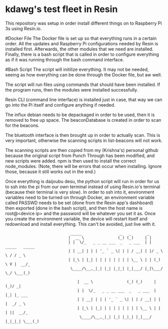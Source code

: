 # kdawg's test fleet in Resin
This repository was setup in order install different things on to Raspberry Pi 3s using Resin.io.

#Docker File
The Docker file is set up so that everything runs in a certain order. All the updates and Raspberry Pi configurations needed by Resin is installed first. Afterwards, the other modules that we need are installed. Finally, there is a bash script that is called in order to configure everything as if it was running through the bash command interface.

#Bash Script
The script will initilize everything. It may not be needed, seeing as how everything can be done through the Docker file, but aw well.

The script will run files using commands that should have been installed. If the program runs, then the modules were installed successfully.

Resin CLI (command line interface) is installed just in case, that way we can go into the Pi itself and configure anything if needed.

The influx debian needs to be depackaged in order to be used, then it is removed to free up space. The beaconDatabase is created in order to scan for the beacons.

The bluetooth interface is then brought up in order to actually scan. This is very important, otherwise the scanning scripts in list-beacons will not work.

The scanning scripts are then copied from my (Krishna's) personal github because the original script from Punch Through has been modified, and new scripts were added. npm is then used to install the correct node_modules. (Note, there will be errors that occur when installing. Ignore those, because it still works out in the end.)

Once everything is daijoubu desu, the python script will run in order for us to ssh into the pi from our own terminal instead of using Resin.io's terminal (because their terminal is very slow). In order to ssh into it, environment variables need to be turned on through Docker, an environment variable called PASSWD needs to be set (done from the Resin app's dashboard) then exported (done in the bash script), and then the host name is root@\<device ip\> and the password will be whatever you set it as. Once you create the environment variable, the device will restart itself and redownload and install everything. This can't be avoided, just live with it.

```
                             _____                 _   _       _                   
                            |  __ \               (_) (_)     | |                  
                            | |  \/_   _ _ __ ___  _   _ ___  | | _____   _____    
                            | | __| | | | '_ ` _ \| | | / __| | |/ _ \ \ / / _ \   
                            | |_\ | |_| | | | | | | | | \__ \ | | (_) \ V |  __/_  
                             \____/\__,_|_| |_| |_|_| |_|___/ |_|\___/ \_/ \___(_) 
                                
                                |  __ \               (_) (_)     | (_)/ _|            
                                | |  \/_   _ _ __ ___  _   _ ___  | |_| |_ ___         
                                | | __| | | | '_ ` _ \| | | / __| | | |  _/ _ \        
                                | |_\ | |_| | | | | | | | | \__ \ | | | ||  __/_       
                                 \____/\__,_|_| |_| |_|_| |_|___/ |_|_|_| \___(_)      
                                                       
```
 